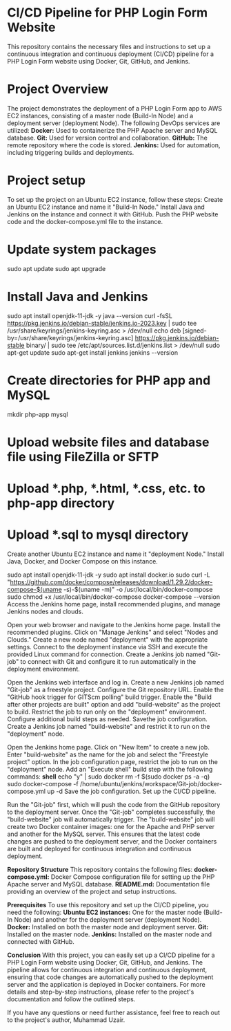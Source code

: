 # CI/CD Pipeline for PHP Login Form Website
This repository contains the necessary files and instructions to set up a continuous integration and continuous deployment (CI/CD) pipeline for a PHP Login Form website using Docker, Git, GitHub, and Jenkins.

# Project Overview
The project demonstrates the deployment of a PHP Login Form app to AWS EC2 instances, consisting of a master node (Build-In Node) and a deployment server (deployment Node). 
The following DevOps services are utilized:
**Docker:** Used to containerize the PHP Apache server and MySQL database.
**Git:** Used for version control and collaboration.
**GitHub:** The remote repository where the code is stored.
**Jenkins:** Used for automation, including triggering builds and deployments.
# Project setup
To set up the project on an Ubuntu EC2 instance, follow these steps:
Create an Ubuntu EC2 instance and name it "Build-In Node." Install Java and Jenkins on the instance and connect it with GitHub.
Push the PHP website code and the docker-compose.yml file to the instance.

# Update system packages
sudo apt update
sudo apt upgrade

# Install Java and Jenkins
sudo apt install openjdk-11-jdk -y
java --version
curl -fsSL https://pkg.jenkins.io/debian-stable/jenkins.io-2023.key | sudo tee /usr/share/keyrings/jenkins-keyring.asc > /dev/null
echo deb [signed-by=/usr/share/keyrings/jenkins-keyring.asc] https://pkg.jenkins.io/debian-stable binary/ | sudo tee /etc/apt/sources.list.d/jenkins.list > /dev/null
sudo apt-get update
sudo apt-get install jenkins
jenkins --version

# Create directories for PHP app and MySQL
mkdir php-app mysql

# Upload website files and database file using FileZilla or SFTP
# Upload *.php, *.html, *.css, etc. to php-app directory
# Upload *.sql to mysql directory
Create another Ubuntu EC2 instance and name it "deployment Node." Install Java, Docker, and Docker Compose on this instance.

sudo apt install openjdk-11-jdk -y
sudo apt install docker.io
sudo curl -L "https://github.com/docker/compose/releases/download/1.29.2/docker-compose-$(uname -s)-$(uname -m)" -o /usr/local/bin/docker-compose
sudo chmod +x /usr/local/bin/docker-compose
docker-compose --version
Access the Jenkins home page, install recommended plugins, and manage Jenkins nodes and clouds.

Open your web browser and navigate to the Jenkins home page.
Install the recommended plugins.
Click on "Manage Jenkins" and select "Nodes and Clouds."
Create a new node named "deployment" with the appropriate settings.
Connect to the deployment instance via SSH and execute the provided Linux command for connection.
Create a Jenkins job named "Git-job" to connect with Git and configure it to run automatically in the deployment environment.

Open the Jenkins web interface and log in.
Create a new Jenkins job named "Git-job" as a freestyle project.
Configure the Git repository URL.
Enable the "GitHub hook trigger for GITScm polling" build trigger.
Enable the "Build after other projects are built" option and add "build-website" as the project to build.
Restrict the job to run only on the "deployment" environment.
Configure additional build steps as needed.
Savethe job configuration.
Create a Jenkins job named "build-website" and restrict it to run on the "deployment" node.

Open the Jenkins home page.
Click on "New Item" to create a new job.
Enter "build-website" as the name for the job and select the "Freestyle project" option.
In the job configuration page, restrict the job to run on the "deployment" node.
Add an "Execute shell" build step with the following commands:
**shell**
echo "y" | sudo docker rm -f $(sudo docker ps -a -q)
sudo docker-compose -f /home/ubuntu/jenkins/workspace/Git-job/docker-compose.yml up -d
Save the job configuration.
Set up the CI/CD pipeline.

Run the "Git-job" first, which will push the code from the GitHub repository to the deployment server.
Once the "Git-job" completes successfully, the "build-website" job will automatically trigger.
The "build-website" job will create two Docker container images: one for the Apache and PHP server and another for the MySQL server.
This ensures that the latest code changes are pushed to the deployment server, and the Docker containers are built and deployed for continuous integration and continuous deployment.

**Repository Structure**
This repository contains the following files:
**docker-compose.yml:** Docker Compose configuration file for setting up the PHP Apache server and MySQL database.
**README.md:** Documentation file providing an overview of the project and setup instructions.

**Prerequisites**
To use this repository and set up the CI/CD pipeline, you need the following:
**Ubuntu EC2 instances:** One for the master node (Build-In Node) and another for the deployment server (deployment Node).
**Docker:** Installed on both the master node and deployment server.
**Git:** Installed on the master node.
**Jenkins:** Installed on the master node and connected with GitHub.

**Conclusion**
With this project, you can easily set up a CI/CD pipeline for a PHP Login Form website using Docker, Git, GitHub, and Jenkins. 
The pipeline allows for continuous integration and continuous deployment, ensuring that code changes are automatically pushed to the deployment server and the application is deployed in Docker containers.
For more details and step-by-step instructions, please refer to the project's documentation and follow the outlined steps.

If you have any questions or need further assistance, feel free to reach out to the project's author, Muhammad Uzair.
